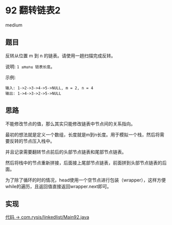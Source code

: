 # 92 翻转链表2

medium

## 题目

反转从位置 m 到 n 的链表。请使用一趟扫描完成反转。

说明:
`1 ≤m≤n≤ 链表长度`。

示例:
```
输入: 1->2->3->4->5->NULL, m = 2, n = 4
输出: 1->4->3->2->5->NULL
```

## 思路

不能修改节点的值，那么其实只能修改链表中节点间的关系指向。

最初的想法就是定义一个数组，长度就是m到n长度。用于模拟一个栈，然后将需要反转的节点压入栈中。

并且记录需要翻转节点前后的头部节点链表和尾部节点链表。

然后将栈中的节点重新拼接，后面接上尾部节点链表，前面拼到头部节点链表的后面。

为了除了循环的时的情况，head使用一个空节点进行包装（wrapper），这样方便while的遍历，且返回值直接返回wrapper.next即可。

## 实现

[代码 -> com.rysis/linkedlist/Main92.java](../../src/com/rysis/linkedlist/Main92.java)
